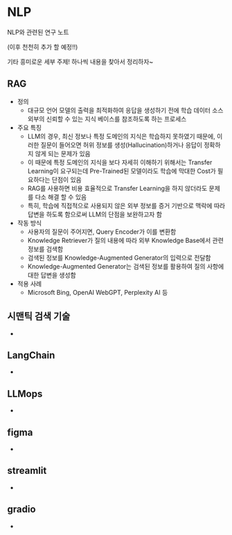 # NLP


NLP와 관련된 연구 노트

(이후 천천히 추가 할 예정!!)


기타 흥미로운 세부 주제! 하나씩 내용을 찾아서 정리하자~

## RAG
- 정의
  - 대규모 언어 모델의 출력을 최적화하여 응답을 생성하기 전에 학습 데이터 소스 외부의 신뢰할 수 있는 지식 베이스를 참조하도록 하는 프로세스
- 주요 특징
  - LLM의 경우, 최신 정보나 특정 도메인의 지식은 학습하지 못하였기 때문에, 이러한 질문이 들어오면 허위 정보를 생성(Hallucination)하거나 응답이 정확하지 않게 되는 문제가 있음
  - 이 때문에 특정 도메인의 지식을 보다 자세히 이해하기 위해서는 Transfer Learning이 요구되는데 Pre-Trained된 모델이라도 학습에 막대한 Cost가 필요하다는 단점이 있음
  - RAG를 사용하면 비용 효율적으로 Transfer Learning을 하지 않더라도 문제를 다소 해결 할 수 있음
  - 특히, 학습에 직접적으로 사용되지 않은 외부 정보를 증거 기반으로 맥락에 따라 답변을 하도록 함으로써 LLM의 단점을 보완하고자 함
- 작동 방식
  - 사용자의 질문이 주어지면, Query Encoder가 이를 변환함
  - Knowledge Retriever가 질의 내용에 따라 외부 Knowledge Base에서 관련 정보를 검색함
  - 검색된 정보를 Knowledge-Augmented Generator의 입력으로 전달함
  - Knowledge-Augmented Generator는 검색된 정보를 활용하여 질의 사항에 대한 답변을 생성함
- 적용 사례
  - Microsoft Bing, OpenAI WebGPT, Perplexity AI 등

## 시맨틱 검색 기술
- 

## LangChain
- 

## LLMops
- 

## figma
- 

## streamlit
- 

## gradio
- 
